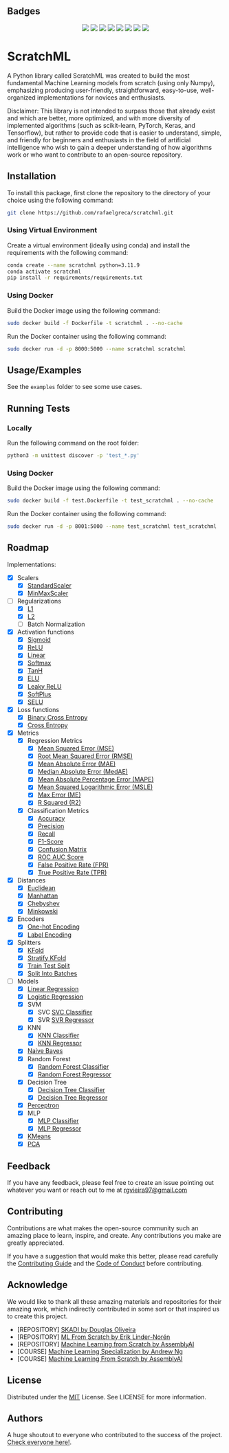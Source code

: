 
## Badges

<p align="center">
    <a href="https://github.com/rafaelgreca/scratchml/contributors" alt="Contributors">
        <img src="https://img.shields.io/github/contributors/rafaelgreca/scratchml?color=greeb&style=for-the-badge" /></a>
    <a href="https://github.com/rafaelgreca/scratchml/forks" alt="Forks">
        <img src="https://img.shields.io/github/forks/rafaelgreca/scratchml?color=greeb&style=for-the-badge" /></a>
    <a href="https://github.com/rafaelgreca/scratchml/stars" alt="Stars">
        <img src="https://img.shields.io/github/stars/rafaelgreca/scratchml?color=greeb&style=for-the-badge" /></a>
    <a href="https://github.com/rafaelgreca/scratchml/issues" alt="Issues">
        <img src="https://img.shields.io/github/issues/rafaelgreca/scratchml?color=greeb&style=for-the-badge" /></a>
    <a href="https://github.com/rafaelgreca/scratchml/pulse" alt="Activity">
        <img src="https://img.shields.io/github/commit-activity/m/rafaelgreca/scratchml?color=greeb&style=for-the-badge" /></a>
    <a alt="Downloads">
        <img src="https://img.shields.io/github/downloads-pre/rafaelgreca/scratchml/latest/total?color=greeb&style=for-the-badge">
    <a alt="Version">
        <img src="https://img.shields.io/badge/version-9.0.0-orange.svg?color=greeb&style=for-the-badge" /></a>
    <a href="https://github.com/rafaelgreca/scratchml/blob/main/LICENSE" alt="License">
        <img src="https://img.shields.io/badge/license-MIT-blue?color=greeb&style=for-the-badge" /></a>

</p>

# ScratchML

A Python library called ScratchML was created to build the most fundamental Machine Learning models from scratch (using only Numpy), emphasizing producing user-friendly, straightforward, easy-to-use, well-organized implementations for novices and enthusiasts.

Disclaimer: This library is not intended to surpass those that already exist and which are better, more optimized, and with more diversity of implemented algorithms (such as scikit-learn, PyTorch, Keras, and Tensorflow), but rather to provide code that is easier to understand, simple, and friendly for beginners and enthusiasts in the field of artificial intelligence who wish to gain a deeper understanding of how algorithms work or who want to contribute to an open-source repository.

## Installation

To install this package, first clone the repository to the directory of your choice using the following command:

```bash
git clone https://github.com/rafaelgreca/scratchml.git
```

### Using Virtual Environment

Create a virtual environment (ideally using conda) and install the requirements with the following command:

```bash
conda create --name scratchml python=3.11.9
conda activate scratchml
pip install -r requirements/requirements.txt
```

### Using Docker

Build the Docker image using the following command:

```bash
sudo docker build -f Dockerfile -t scratchml . --no-cache
```

Run the Docker container using the following command:

```bash
sudo docker run -d -p 8000:5000 --name scratchml scratchml
```

## Usage/Examples

See the `examples` folder to see some use cases.


## Running Tests

### Locally

Run the following command on the root folder:

```bash
python3 -m unittest discover -p 'test_*.py'
```

### Using Docker

Build the Docker image using the following command:

```bash
sudo docker build -f test.Dockerfile -t test_scratchml . --no-cache
```

Run the Docker container using the following command:

```bash
sudo docker run -d -p 8001:5000 --name test_scratchml test_scratchml
```

## Roadmap

Implementations:

- [x] Scalers
    - [x] [StandardScaler](https://github.com/rafaelgreca/scratchml/blob/main/scratchml/scalers.py#L155)
    - [x] [MinMaxScaler](https://github.com/rafaelgreca/scratchml/blob/main/scratchml/scalers.py#L37)
- [ ] Regularizations
    - [x] [L1](https://github.com/rafaelgreca/scratchml/blob/main/scratchml/regularizations.py#L4)
    - [x] [L2](https://github.com/rafaelgreca/scratchml/blob/main/scratchml/regularizations.py#L27)
    - [ ] Batch Normalization
- [x] Activation functions
    - [x] [Sigmoid](https://github.com/rafaelgreca/scratchml/blob/main/scratchml/activations.py#L109)
    - [x] [ReLU](https://github.com/rafaelgreca/scratchml/blob/main/scratchml/activations.py#L23)
    - [x] [Linear](https://github.com/rafaelgreca/scratchml/blob/main/scratchml/activations.py#L4)
    - [x] [Softmax](https://github.com/rafaelgreca/scratchml/blob/main/scratchml/activations.py#L132)
    - [x] [TanH](https://github.com/rafaelgreca/scratchml/blob/main/scratchml/activations.py#L84)
    - [x] [ELU](https://github.com/rafaelgreca/scratchml/blob/main/scratchml/activations.py#L42)
    - [x] [Leaky ReLU](https://github.com/rafaelgreca/scratchml/blob/main/scratchml/activations.py#L65)
    - [x] [SoftPlus](https://github.com/rafaelgreca/scratchml/blob/main/scratchml/activations.py#L157)
    - [x] [SELU](https://github.com/rafaelgreca/scratchml/blob/main/scratchml/activations.py#L180)
- [x] Loss functions
    - [x] [Binary Cross Entropy](https://github.com/rafaelgreca/scratchml/blob/main/scratchml/losses.py#L4)
    - [x] [Cross Entropy](https://github.com/rafaelgreca/scratchml/blob/main/scratchml/losses.py#L33)
- [x] Metrics
    - [x] Regression Metrics
        - [x] [Mean Squared Error (MSE)](https://github.com/rafaelgreca/scratchml/blob/main/scratchml/metrics.py#L7)
        - [x] [Root Mean Squared Error (RMSE)](https://github.com/rafaelgreca/scratchml/blob/main/scratchml/metrics.py#L29)
        - [x] [Mean Absolute Error (MAE)](https://github.com/rafaelgreca/scratchml/blob/main/scratchml/metrics.py#L51)
        - [x] [Median Absolute Error (MedAE)](https://github.com/rafaelgreca/scratchml/blob/main/scratchml/metrics.py#L73)
        - [x] [Mean Absolute Percentage Error (MAPE)](https://github.com/rafaelgreca/scratchml/blob/main/scratchml/metrics.py#L95)
        - [x] [Mean Squared Logarithmic Error (MSLE)](https://github.com/rafaelgreca/scratchml/blob/main/scratchml/metrics.py#L128)
        - [x] [Max Error (ME)](https://github.com/rafaelgreca/scratchml/blob/main/scratchml/metrics.py#L156)
        - [x] [R Squared (R2)](https://github.com/rafaelgreca/scratchml/blob/main/scratchml/metrics.py#L180)
    - [x] Classification Metrics
        - [x] [Accuracy](https://github.com/rafaelgreca/scratchml/blob/main/scratchml/metrics.py#L200)
        - [x] [Precision](https://github.com/rafaelgreca/scratchml/blob/main/scratchml/metrics.py#L215)
        - [x] [Recall](https://github.com/rafaelgreca/scratchml/blob/main/scratchml/metrics.py#L272)
        - [x] [F1-Score](https://github.com/rafaelgreca/scratchml/blob/main/scratchml/metrics.py#L329)
        - [x] [Confusion Matrix](https://github.com/rafaelgreca/scratchml/blob/main/scratchml/metrics.py#L373)
        - [x] [ROC AUC Score](https://github.com/rafaelgreca/scratchml/blob/main/scratchml/metrics.py#L474)
        - [x] [False Positive Rate (FPR)](https://github.com/rafaelgreca/scratchml/blob/main/scratchml/metrics.py#L458)
        - [x] [True Positive Rate (TPR)](https://github.com/rafaelgreca/scratchml/blob/main/scratchml/metrics.py#L442)
- [x] Distances
    - [x] [Euclidean](https://github.com/rafaelgreca/scratchml/blob/main/scratchml/distances.py#L6)
    - [x] [Manhattan](https://github.com/rafaelgreca/scratchml/blob/main/scratchml/distances.py#L26)
    - [x] [Chebyshev](https://github.com/rafaelgreca/scratchml/blob/main/scratchml/distances.py#L46)
    - [x] [Minkowski](https://github.com/rafaelgreca/scratchml/blob/main/scratchml/distances.py#L66)
- [x] Encoders
    - [x] [One-hot Encoding](https://github.com/rafaelgreca/scratchml/blob/main/scratchml/encoders.py#L133)
    - [x] [Label Encoding](https://github.com/rafaelgreca/scratchml/blob/main/scratchml/encoders.py#L39)
- [x] Splitters
    - [x] [KFold](https://github.com/rafaelgreca/scratchml/blob/main/scratchml/utils.py#L42)
    - [x] [Stratify KFold](https://github.com/rafaelgreca/scratchml/blob/main/scratchml/utils.py#L42)
    - [x] [Train Test Split](https://github.com/rafaelgreca/scratchml/blob/main/scratchml/utils.py#L187)
    - [x] [Split Into Batches](https://github.com/rafaelgreca/scratchml/blob/main/scratchml/utils.py#L5)
- [ ] Models
    - [x] [Linear Regression](https://github.com/rafaelgreca/scratchml/blob/main/scratchml/models/linear_regression.py)
    - [x] [Logistic Regression](https://github.com/rafaelgreca/scratchml/blob/main/scratchml/models/logistic_regression.py)
    - [x] SVM
        - [x] SVC [SVC Classifier](https://github.com/rafaelgreca/scratchml/blob/main/scratchml/models/svc.py)
        - [x] SVR [SVR Regressor](https://github.com/rafaelgreca/scratchml/blob/main/scratchml/models/svr.py)
    - [x] KNN
        - [x] [KNN Classifier](https://github.com/rafaelgreca/scratchml/blob/main/scratchml/models/knn.py#L236)
        - [x] [KNN Regressor](https://github.com/rafaelgreca/scratchml/blob/main/scratchml/models/knn.py#L375)
    - [x] [Naive Bayes](https://github.com/rafaelgreca/scratchml/blob/main/scratchml/models/naive_bayes.py)
    - [x] Random Forest
        - [x] [Random Forest Classifier](https://github.com/rafaelgreca/scratchml/blob/main/scratchml/models/random_forest.py#L291)
        - [x] [Random Forest Regressor](https://github.com/rafaelgreca/scratchml/blob/main/scratchml/models/random_forest.py#L445)
    - [x] Decision Tree
        - [x] [Decision Tree Classifier](https://github.com/rafaelgreca/scratchml/blob/main/scratchml/models/decision_tree.py#L525)
        - [x] [Decision Tree Regressor](https://github.com/rafaelgreca/scratchml/blob/main/scratchml/models/decision_tree.py#L640)
    - [x] [Perceptron](https://github.com/rafaelgreca/scratchml/blob/main/scratchml/models/perceptron.py)
    - [x] MLP
        - [x] [MLP Classifier](https://github.com/rafaelgreca/scratchml/blob/main/scratchml/models/multilayer_perceptron.py#L569)
        - [x] [MLP Regressor](https://github.com/rafaelgreca/scratchml/blob/main/scratchml/models/multilayer_perceptron.py#L710)
    - [x] [KMeans](https://github.com/rafaelgreca/scratchml/blob/main/scratchml/models/kmeans.py)
    - [x] [PCA](https://github.com/rafaelgreca/scratchml/blob/main/scratchml/models/pca.py)

## Feedback

If you have any feedback, please feel free to create an issue pointing out whatever you want or reach out to me at rgvieira97@gmail.com

## Contributing

Contributions are what makes the open-source community such an amazing place to learn, inspire, and create. Any contributions you make are greatly appreciated.

If you have a suggestion that would make this better, please read carefully the [Contributing Guide](https://github.com/rafaelgreca/scratchml/blob/main/docs/CONTRIBUTING.md) and the [Code of Conduct](https://github.com/rafaelgreca/scratchml/blob/main/docs/CODE_OF_CONDUCT.md) before contributing.

## Acknowledge

We would like to thank all these amazing materials and repositories for their amazing work, which indirectly contributed in some sort or that inspired us to create this project.

- [REPOSITORY] [SKADI by Douglas Oliveira](https://github.com/Dellonath/SKADI/)
- [REPOSITORY] [ML From Scratch by Erik Linder-Norén](https://github.com/eriklindernoren/ML-From-Scratch)
- [REPOSITORY] [Machine Learning from Scratch by AssemblyAI](https://github.com/AssemblyAI-Community/Machine-Learning-From-Scratch)
- [COURSE] [Machine Learning Specialization by Andrew Ng](https://www.coursera.org/specializations/machine-learning-introduction)
- [COURSE] [Machine Learning From Scratch by AssemblyAI](https://www.youtube.com/watch?v=p1hGz0w_OCo&list=PLcWfeUsAys2k_xub3mHks85sBHZvg24Jd)


## License

Distributed under the [MIT](https://choosealicense.com/licenses/mit/) License. See LICENSE for more information.

## Authors

A huge shoutout to everyone who contributed to the success of the project. [Check everyone here!](https://github.com/rafaelgreca/scratchml/blob/main/docs/AUTHORS.md).
